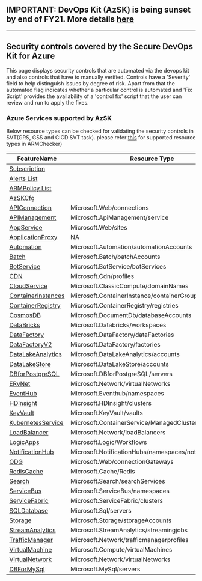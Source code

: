 ## IMPORTANT: DevOps Kit (AzSK) is being sunset by end of FY21. More details [here](/ReleaseNotes/AzSKSunsetNotice.md)
----------------------------------------------

## Security controls covered by the Secure DevOps Kit for Azure

This page displays security controls that are automated via the devops kit and also controls that have to manually verified. Controls have a 'Severity' field to help distinguish issues by degree of risk. Apart from that the automated flag indicates whether a particular control is automated and 'Fix Script' provides the availability of  a 'control fix' script that the user can review and run to apply the fixes. 
### Azure Services supported by AzSK

Below resource types can be checked for validating the security controls in SVT(GRS, GSS and CICD SVT task). please refer [this](../03-Security-In-CICD/Readme.md#arm-template-checker---control-coverage) for supported resource types in ARMChecker) 

|FeatureName|Resource Type|
|---|---|
|[Subscription](Feature/SubscriptionCore.md)||
|[Alerts List](Feature/AlertList.md)||
|[ARMPolicy List](Feature/ARMPolicyList.md)||
|[AzSKCfg](Feature/AzSKCfg.md)||
|[APIConnection](Feature/APIConnection.md)|Microsoft.Web/connections|
|[APIManagement](Feature/APIManagement.md)|Microsoft.ApiManagement/service|
|[AppService](Feature/AppService.md)|Microsoft.Web/sites|
|[ApplicationProxy](Feature/ApplicationProxy.md)|NA|
|[Automation](Feature/Automation.md)|Microsoft.Automation/automationAccounts|
|[Batch](Feature/Batch.md)|Microsoft.Batch/batchAccounts|
|[BotService](Feature/BotService.md)|Microsoft.BotService/botServices|
|[CDN](Feature/CDN.md)|Microsoft.Cdn/profiles|
|[CloudService](Feature/CloudService.md)|Microsoft.ClassicCompute/domainNames|
|[ContainerInstances](Feature/ContainerInstances.md)|Microsoft.ContainerInstance/containerGroups|
|[ContainerRegistry](Feature/ContainerRegistry.md)|Microsoft.ContainerRegistry/registries|
|[CosmosDB](Feature/CosmosDB.md)|Microsoft.DocumentDb/databaseAccounts|
|[DataBricks](Feature/Databricks.md)|Microsoft.Databricks/workspaces|
|[DataFactory](Feature/DataFactory.md)|Microsoft.DataFactory/dataFactories|
|[DataFactoryV2](Feature/DataFactoryV2.md)|Microsoft.DataFactory/factories|
|[DataLakeAnalytics](Feature/DataLakeAnalytics.md)|Microsoft.DataLakeAnalytics/accounts|
|[DataLakeStore](Feature/DataLakeStore.md)|Microsoft.DataLakeStore/accounts|
|[DBforPostgreSQL](Feature/DBforPostgreSQL.md)|Microsoft.DBforPostgreSQL/servers|
|[ERvNet](Feature/ERvNet.md)|Microsoft.Network/virtualNetworks|
|[EventHub](Feature/EventHub.md)|Microsoft.Eventhub/namespaces|
|[HDInsight](Feature/HDInsight.md)|Microsoft.HDInsight/clusters|
|[KeyVault](Feature/KeyVault.md)|Microsoft.KeyVault/vaults|
|[KubernetesService](Feature/KubernetesService.md)|Microsoft.ContainerService/ManagedClusters|
|[LoadBalancer](Feature/LoadBalancer.md)|Microsoft.Network/loadBalancers|
|[LogicApps](Feature/LogicApps.md)|Microsoft.Logic/Workflows|
|[NotificationHub](Feature/NotificationHub.md)|Microsoft.NotificationHubs/namespaces/notificationHubs|
|[ODG](Feature/ODG.md)|Microsoft.Web/connectionGateways|
|[RedisCache](Feature/RedisCache.md)|Microsoft.Cache/Redis|
|[Search](Feature/Search.md)|Microsoft.Search/searchServices|
|[ServiceBus](Feature/ServiceBus.md)|Microsoft.ServiceBus/namespaces|
|[ServiceFabric](Feature/ServiceFabric.md)|Microsoft.ServiceFabric/clusters|
|[SQLDatabase](Feature/SQLDatabase.md)|Microsoft.Sql/servers|
|[Storage](Feature/Storage.md)|Microsoft.Storage/storageAccounts|
|[StreamAnalytics](Feature/StreamAnalytics.md)|Microsoft.StreamAnalytics/streamingjobs|
|[TrafficManager](Feature/TrafficManager.md)|Microsoft.Network/trafficmanagerprofiles|
|[VirtualMachine](Feature/VirtualMachine.md)|Microsoft.Compute/virtualMachines|
|[VirtualNetwork](Feature/VirtualNetwork.md)|Microsoft.Network/virtualNetworks|
|[DBForMySql](Feature/DBForMySql.md)|Microsoft.MySql/servers|


